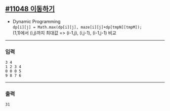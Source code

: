 [#11048 이동하기](https://www.acmicpc.net/problem/11048)
---

- Dynamic Programming \
    `dp[i][j] = Math.max(dp[i][j], maze[i][j]+dp[tmpN][tmpM]);`\
    (1,1)에서 (i,j)까지 최대값 => (i-1,j), (i,j-1), (i-1,j-1) 비교 

---

### 입력
```
3 4
1 2 3 4
0 0 0 5
9 8 7 6
```

---
### 출력
```
31
```